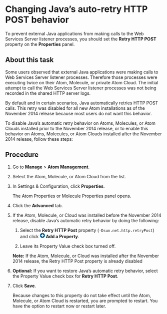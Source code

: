 # Changing Java’s auto-retry HTTP POST behavior 

<head>
  <meta name="guidename" content="Integration"/>
  <meta name="context" content="GUID-4c8fb6fb-10f5-46cf-933c-2032797a972a"/>
</head>


To prevent external Java applications from making calls to the Web Services Server listener processes, you should set the **Retry HTTP POST** property on the **Properties** panel.

## About this task

Some users observed that external Java applications were making calls to Web Services Server listener processes. Therefore those processes were executing twice on their Atom, Molecule, or private Atom Cloud. The initial attempt to call the Web Services Server listener processes was not being recorded in the shared HTTP server logs.

By default and in certain scenarios, Java automatically retries HTTP POST calls. This retry was disabled for all new Atom installations as of the November 2014 release because most users do not want this behavior.

To disable Java’s automatic retry behavior on Atoms, Molecules, or Atom Clouds installed prior to the November 2014 release, or to enable this behavior on Atoms, Molecules, or Atom Clouds installed after the November 2014 release, follow these steps:



## Procedure

1.  Go to **Manage** \> **Atom Management**.

2.  Select the Atom, Molecule, or Atom Cloud from the list.

3.  In Settings & Configuration, click **Properties**.

    The Atom Properties or Molecule Properties panel opens.

4.  Click the **Advanced** tab.

5.  If the Atom, Molecule, or Cloud was installed before the November 2014 release, disable Java’s automatic retry behavior by doing the following:

    1.  Select the **Retry HTTP Post** property \(`-Dsun.net.http.retryPost`\) and click **![](../Images/main-ic-plus-sign-white-in-blue-circle-16_98f7af60-dd5f-4037-90cd-05cc9dfc5502.jpg) Add a Property**.

    2.  Leave its Property Value check box turned off.

    **Note:** If the Atom, Molecule, or Cloud was installed after the November 2014 release, the Retry HTTP Post property is already disabled

6. **Optional:** If you want to restore Java’s automatic retry behavior, select the Property Value check box for **Retry HTTP Post**.

7.  Click **Save**.

    Because changes to this property do not take effect until the Atom, Molecule, or Atom Cloud is restarted, you are prompted to restart. You have the option to restart now or restart later.